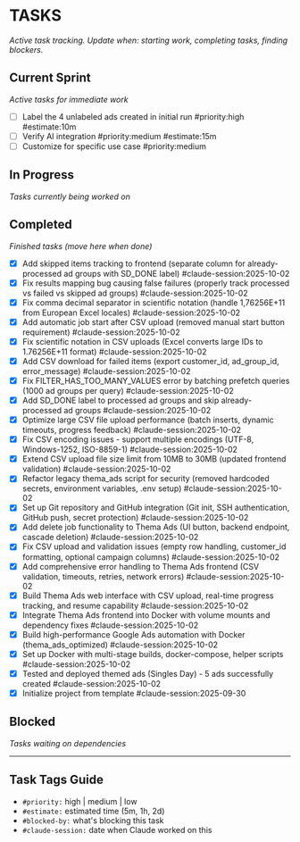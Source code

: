 # TASKS
_Active task tracking. Update when: starting work, completing tasks, finding blockers._

## Current Sprint
_Active tasks for immediate work_

- [ ] Label the 4 unlabeled ads created in initial run #priority:high #estimate:10m
- [ ] Verify AI integration #priority:medium #estimate:15m
- [ ] Customize for specific use case #priority:medium

## In Progress
_Tasks currently being worked on_

## Completed
_Finished tasks (move here when done)_

- [x] Add skipped items tracking to frontend (separate column for already-processed ad groups with SD_DONE label) #claude-session:2025-10-02
- [x] Fix results mapping bug causing false failures (properly track processed vs failed vs skipped ad groups) #claude-session:2025-10-02
- [x] Fix comma decimal separator in scientific notation (handle 1,76256E+11 from European Excel locales) #claude-session:2025-10-02
- [x] Add automatic job start after CSV upload (removed manual start button requirement) #claude-session:2025-10-02
- [x] Fix scientific notation in CSV uploads (Excel converts large IDs to 1.76256E+11 format) #claude-session:2025-10-02
- [x] Add CSV download for failed items (export customer_id, ad_group_id, error_message) #claude-session:2025-10-02
- [x] Fix FILTER_HAS_TOO_MANY_VALUES error by batching prefetch queries (1000 ad groups per query) #claude-session:2025-10-02
- [x] Add SD_DONE label to processed ad groups and skip already-processed ad groups #claude-session:2025-10-02
- [x] Optimize large CSV file upload performance (batch inserts, dynamic timeouts, progress feedback) #claude-session:2025-10-02
- [x] Fix CSV encoding issues - support multiple encodings (UTF-8, Windows-1252, ISO-8859-1) #claude-session:2025-10-02
- [x] Extend CSV upload file size limit from 10MB to 30MB (updated frontend validation) #claude-session:2025-10-02
- [x] Refactor legacy thema_ads script for security (removed hardcoded secrets, environment variables, .env setup) #claude-session:2025-10-02
- [x] Set up Git repository and GitHub integration (Git init, SSH authentication, GitHub push, secret protection) #claude-session:2025-10-02
- [x] Add delete job functionality to Thema Ads (UI button, backend endpoint, cascade deletion) #claude-session:2025-10-02
- [x] Fix CSV upload and validation issues (empty row handling, customer_id formatting, optional campaign columns) #claude-session:2025-10-02
- [x] Add comprehensive error handling to Thema Ads frontend (CSV validation, timeouts, retries, network errors) #claude-session:2025-10-02
- [x] Build Thema Ads web interface with CSV upload, real-time progress tracking, and resume capability #claude-session:2025-10-02
- [x] Integrate Thema Ads frontend into Docker with volume mounts and dependency fixes #claude-session:2025-10-02
- [x] Build high-performance Google Ads automation with Docker (thema_ads_optimized) #claude-session:2025-10-02
- [x] Set up Docker with multi-stage builds, docker-compose, helper scripts #claude-session:2025-10-02
- [x] Tested and deployed themed ads (Singles Day) - 5 ads successfully created #claude-session:2025-10-02
- [x] Initialize project from template #claude-session:2025-09-30

## Blocked
_Tasks waiting on dependencies_

---

## Task Tags Guide
- `#priority:` high | medium | low
- `#estimate:` estimated time (5m, 1h, 2d)
- `#blocked-by:` what's blocking this task
- `#claude-session:` date when Claude worked on this
